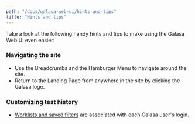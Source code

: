 ```yaml
---
path: "/docs/galasa-web-ui/hints-and-tips"
title: "Hints and tips"
---
```


Take a look at the following handy hints and tips to make using the Galasa Web UI even easier:
### Navigating the site
- Use the Breadcrumbs and the Hamburger Menu to navigate around the site.
- Return to the Landing Page from anywhere in the site by clicking the Galasa logo.
### Customizing test history
- <a href="http://cicsk8sm.hursley.ibm.com:32612/results" target="_blank">Worklists and saved filters</a> are associated with each Galasa user's login.